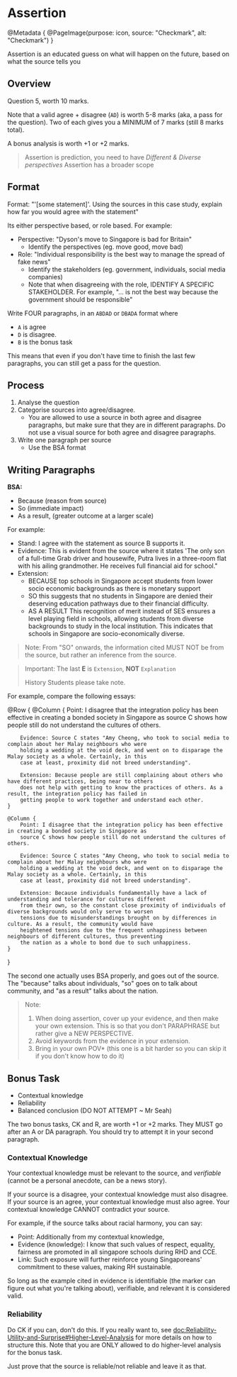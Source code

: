 # Assertion

@Metadata {
    @PageImage(purpose: icon, source: "Checkmark", alt: "Checkmark")
}

Assertion is an educated guess on what will happen on the future, based on what the source tells you

## Overview

Question 5, worth 10 marks.

Note that a valid agree + disagree (`AD`)  is worth 5-8 marks (aka, a pass for the question). Two of each gives
you a MINIMUM of 7 marks (still 8 marks total).

A bonus analysis is worth +1 or +2 marks.

> Assertion is prediction, you need to have *Different & Diverse perspectives*
> Assertion has a broader scope

## Format

Format: "'[some statement]'. Using the sources in this case study, explain how far you would agree with the statement"

Its either perspective based, or role based. For example:
- Perspective: "Dyson's move to Singapore is bad for Britain"
    - Identify the perspectives (eg. move good, move bad)
- Role: "Individual responsibility is the best way to manage the spread of fake news"
    - Identify the stakeholders (eg. government, individuals, social media companies)
    - Note that when disagreeing with the role, IDENTIFY A SPECIFIC STAKEHOLDER. For example, "... is not the best way 
    because the government should be responsible"

Write FOUR paragraphs, in an `ABDAD` or `DBADA` format where 
- `A` is agree 
- `D` is disagree.
- `B` is the bonus task

This means that even if you don't have time to finish the last few paragraphs, you can still get a pass for the question.

## Process

1. Analyse the question
2. Categorise sources into agree/disagree. 
    - You are allowed to use a source in both agree and disagree paragraphs, but  make sure that they are in different 
    paragraphs. Do not use a visual source for both agree and disagree paragraphs.
3. Write one paragraph per source
    - Use the BSA format

## Writing Paragraphs

**BSA:**
- Because (reason from source)
- So (immediate impact)
- As a result, (greater outcome at a larger scale)

For example:
- Stand: I agree with the statement as source B supports it.
- Evidence: This is evident from the source where it states 'The only son of a full-time Grab driver and housewife, 
Putra lives in a three-room flat with his ailing grandmother. He receives full financial aid for school."
- Extension: 
    - BECAUSE top schools in Singapore accept students from lower socio economic backgrounds as there is monetary 
    support
    - SO this suggests that no students in Singapore are denied their deserving education pathways due to their 
    financial difficulty.
    - AS A RESULT This recognition of merit instead of SES ensures a level playing field in schools, allowing students 
    from diverse backgrounds to study in the local institution. This indicates that schools in Singapore are 
    socio-economically diverse.

> Note: From "SO" onwards, the information cited MUST NOT be from the source, but rather an inference from the source.

> Important: The last **E** is `Extension`, **NOT** `Explanation` 
> 
> History Students please take note. 

For example, compare the following essays:

@Row {
    @Column {
        Point: I disagree that the integration policy has been effective in creating a bonded society in Singapore as 
        source C shows how people still do not understand the cultures of others. 
        
        Evidence: Source C states "Amy Cheong, who took to social media to complain about her Malay neighbours who were 
        holding a wedding at the void deck, and went on to disparage the Malay society as a whole. Certainly, in this 
        case at least, proximity did not breed understanding". 
        
        Extension: Because people are still complaining about others who have different practices, being near to others 
        does not help with getting to know the practices of others. As a result, the integration policy has failed in 
        getting people to work together and understand each other.
    }

    @Column {
        Point: I disagree that the integration policy has been effective in creating a bonded society in Singapore as 
        source C shows how people still do not understand the cultures of others. 
        
        Evidence: Source C states "Amy Cheong, who took to social media to complain about her Malay neighbours who were 
        holding a wedding at the void deck, and went on to disparage the Malay society as a whole. Certainly, in this 
        case at least, proximity did not breed understanding". 
        
        Extension: Because individuals fundamentally have a lack of understanding and tolerance for cultures different 
        from their own, so the constant close proximity of individuals of diverse backgrounds would only serve to worsen 
        tensions due to misunderstandings brought on by differences in culture. As a result, the community would have 
        heightened tensions due to the frequent unhappiness between neighbours of different cultures, thus preventing 
        the nation as a whole to bond due to such unhappiness.
    }
}

The second one actually uses BSA properly, and goes out of the source. The "because" talks about individuals, "so" goes
on to talk about community, and "as a result" talks about the nation.

> Note: 
> 1. When doing assertion, cover up your evidence, and then make your own extension. This is so that you don't PARAPHRASE but rather give a NEW PERSPECTIVE. 
> 2. Avoid keywords from the evidence in your extension.
> 3. Bring in your own POV* (this one is a bit harder so you can skip it if you don't know how to do it)

## Bonus Task

- Contextual knowledge
- Reliability
- Balanced conclusion (DO NOT ATTEMPT ~ Mr Seah)

The two bonus tasks, CK and R, are worth +1 or +2 marks. They MUST go after an A or DA paragraph. You should try to
attempt it in your second paragraph.

### Contextual Knowledge

Your contextual knowledge must be relevant to the source, and *verifiable* (cannot be a personal anecdote, can be a news 
story).

If your source is a disagree, your contextual knowledge must also disagree. If your source is an agree, your contextual
knowledge must also agree. Your contextual knowledge CANNOT contradict your source.

For example, if the source talks about racial harmony, you can say:
- Point: Additionally from my contextual knowledge, 
- Evidence (knowledge): I know that such values of respect, equality, fairness are promoted in all singapore schools 
during RHD and CCE. 
- Link: Such exposure will further reinforce young Singaporeans' commitment to these values, making RH sustainable.

So long as the example cited in evidence is identifiable (the marker can figure out what you're talking about), 
verifiable, and relevant it is considered valid.

### Reliability

Do CK if you can, don't do this. If you really want to, see <doc:Reliability-Utility-and-Surprise#Higher-Level-Analysis> 
for more details on how to structure this. Note that you are ONLY allowed to do higher-level analysis for the bonus task.

Just prove that the source is reliable/not reliable and leave it as that.